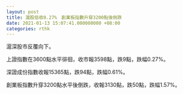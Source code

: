 ```yaml
---
layout: post
title: 滬股低收0.27%　創業板指數升穿3200點後倒跌
date: 2021-01-13 15:07:41.000000000 +08:00
categories: rthk
---
```


滬深股市反覆向下。

上證指數在3600點水平徘徊，收市報3598點，跌9點，跌幅0.27%。

深證成份指數收報15365點，跌94點，跌幅0.61%。

創業板指數升穿3200點水平後倒跌，收報3130點，跌50點，跌幅1.57%。
